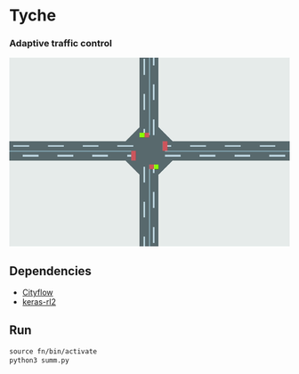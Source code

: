 # Tyche
### Adaptive traffic control

![N|Solid](./assets/demo.gif)

## Dependencies

- [Cityflow](https://github.com/cityflow-project/CityFlow)
- [keras-rl2](https://github.com/wau/keras-rl2)


## Run
```
source fn/bin/activate
python3 summ.py
```

